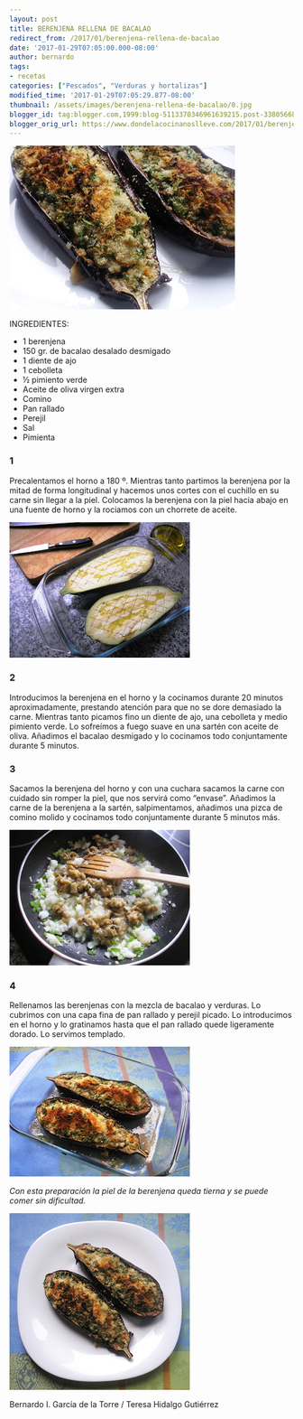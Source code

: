 ```yaml
---
layout: post
title: BERENJENA RELLENA DE BACALAO
redirect_from: /2017/01/berenjena-rellena-de-bacalao
date: '2017-01-29T07:05:00.000-08:00'
author: bernardo
tags:
- recetas
categories: ["Pescados", "Verduras y hortalizas"]
modified_time: '2017-01-29T07:05:29.877-08:00'
thumbnail: /assets/images/berenjena-rellena-de-bacalao/0.jpg
blogger_id: tag:blogger.com,1999:blog-5113370346961639215.post-3380566883102989229
blogger_orig_url: https://www.dondelacocinanoslleve.com/2017/01/berenjena-rellena-de-bacalao.html
---
```


![](/assets/images/berenjena-rellena-de-bacalao/0.jpg)

  
INGREDIENTES:
* 1 berenjena
* 150 gr. de bacalao desalado desmigado
* 1 diente de ajo
* 1 cebolleta
* ½ pimiento verde
* Aceite de oliva virgen extra
* Comino
* Pan rallado
* Perejil
* Sal
* Pimienta  

### 1

Precalentamos el horno a 180 º. Mientras tanto partimos la berenjena por la mitad de forma longitudinal y hacemos unos cortes con el cuchillo en su carne sin llegar a la piel. Colocamos la berenjena con la piel hacia abajo en una fuente de horno y la rociamos con un chorrete de aceite.  

![](/assets/images/berenjena-rellena-de-bacalao/1.jpg)



### 2

Introducimos la berenjena en el horno y la cocinamos durante 20 minutos aproximadamente, prestando atención para que no se dore demasiado la carne. Mientras tanto picamos fino un diente de ajo, una cebolleta y medio pimiento verde. Lo sofreímos a fuego suave en una sartén con aceite de oliva. Añadimos el bacalao desmigado y lo cocinamos todo conjuntamente durante 5 minutos.  

### 3

Sacamos la berenjena del horno y con una cuchara sacamos la carne con cuidado sin romper la piel, que nos servirá como “envase”. Añadimos la carne de la berenjena a la sartén, salpimentamos, añadimos una pizca de comino molido y cocinamos todo conjuntamente durante 5 minutos más.

  

![](/assets/images/berenjena-rellena-de-bacalao/2.jpg)

  

### 4

Rellenamos las berenjenas con la mezcla de bacalao y verduras. Lo cubrimos con una capa fina de pan rallado y perejil picado. Lo introducimos en el horno y lo gratinamos hasta que el pan rallado quede ligeramente dorado. Lo servimos templado.  

![](/assets/images/berenjena-rellena-de-bacalao/3.jpg)

  
_Con esta preparación la piel de la berenjena queda tierna y se puede comer sin dificultad._

![](/assets/images/berenjena-rellena-de-bacalao/4.jpg)

  
  
Bernardo I. García de la Torre / Teresa Hidalgo Gutiérrez
